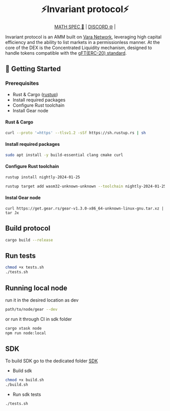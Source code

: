 <div align="center">
    <h1>⚡Invariant protocol⚡</h1>
    <p>
        <a href="https://invariant.app/math-spec-vara.pdf">MATH SPEC 📄</a> |
        <a href="https://discord.gg/VzS3C9wR">DISCORD 🌐</a> |
    </p>
</div>

Invariant protocol is an AMM built on [Vara Network](https://vara.network), leveraging high capital efficiency and the ability to list markets in a permissionless manner. At the core of the DEX is the Concentrated Liquidity mechanism, designed to handle tokens compatible with the [gFT(ERC-20) standard](https://wiki.gear-tech.io/docs/examples/Standards/gft-20).

## 🔨 Getting Started

### Prerequisites

- Rust & Cargo ([rustup](https://www.rust-lang.org/tools/install))
- Install required packages
- Configure Rust toolchain
- Install Gear node


#### Rust & Cargo

```bash
curl --proto '=https' --tlsv1.2 -sSf https://sh.rustup.rs | sh
```

#### Install required packages
```bash
sudo apt install -y build-essential clang cmake curl
```

#### Configure Rust toolchain
```bash
rustup install nightly-2024-01-25
```
```bash
rustup target add wasm32-unknown-unknown --toolchain nightly-2024-01-25
```

#### Instal Gear node
```
curl https://get.gear.rs/gear-v1.3.0-x86_64-unknown-linux-gnu.tar.xz | tar Jx
```

## Build protocol
```bash
cargo build --release
```

## Run tests
```bash
chmod +x tests.sh
./tests.sh
```

## Running local node
run it in the desired location as dev 
```bash
path/to/node/gear --dev
```
or run it through CI in sdk folder
```bash
cargo xtask node
npm run node:local
```

## SDK
To build SDK go to the dedicated folder [SDK](https://github.com/invariant-labs/protocol-vara/tree/master/sdk)
- Build sdk
```bash
chmod +x build.sh
./build.sh
```
- Run sdk tests
```bash
./tests.sh
```
